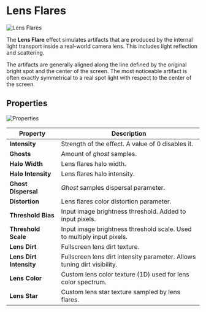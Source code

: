 # Lens Flares

![Lens Flares](media/lens-flares.png)

The **Lens Flare** effect simulates artifacts that are produced by the internal light transport inside a real-world camera lens. This includes light reflection and scattering.

The artifacts are generally aligned along the line defined by the original bright spot and the center of the screen. The most noticeable artifact is often exactly symmetrical to a real spot light with respect to the center of the screen.

## Properties

![Properties](media/lens-flares-properties.jpg)

| Property | Description |
|--------|--------|
| **Intensity** | Strength of the effect. A value of 0 disables it. |
| **Ghosts** | Amount of *ghost* samples. |
| **Halo Width** | Lens flares halo width. |
| **Halo Intensity** | Lens flares halo intensity. |
| **Ghost Dispersal** | *Ghost* samples dispersal parameter. |
| **Distortion** | Lens flares color distortion parameter. |
| **Threshold Bias** | Input image brightness threshold. Added to input pixels.  |
| **Threshold Scale** | Input image brightness threshold scale. Used to multiply input pixels. |
| **Lens Dirt** | Fullscreen lens dirt texture. |
| **Lens Dirt Intensity** | Fullscreen lens dirt intensity parameter. Allows tuning dirt visibility. |
| **Lens Color** | Custom lens color texture (1D) used for lens color spectrum. |
| **Lens Star** | Custom lens star texture sampled by lens flares. |
